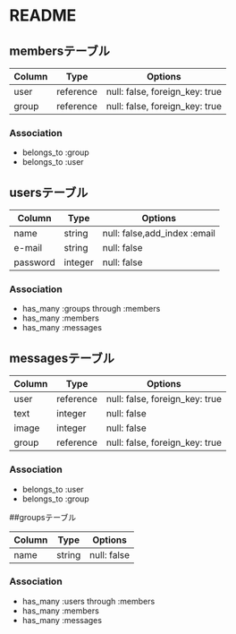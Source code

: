 # README

## membersテーブル

|Column|Type|Options|
|------|----|-------|
|user|reference|null: false, foreign_key: true|
|group|reference|null: false, foreign_key: true|

### Association
- belongs_to :group
- belongs_to :user

## usersテーブル

|Column|Type|Options|
|------|----|-------|
|name|string|null: false,add_index :email|
|e-mail|string|null: false|
|password|integer|null: false|

### Association
- has_many :groups through :members
- has_many :members
- has_many :messages



## messagesテーブル

|Column|Type|Options|
|------|----|-------|
|user|reference|null: false, foreign_key: true|
|text|integer|null: false|
|image|integer|null: false|
|group|reference|null: false, foreign_key: true|


### Association
- belongs_to :user
- belongs_to :group

##groupsテーブル

|Column|Type|Options|
|------|----|-------|
|name|string|null: false|

### Association
- has_many :users through :members
- has_many :members
- has_many :messages
